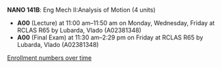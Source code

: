 **NANO 141B**: Eng Mech II:Analysis of Motion (4 units)

- **A00** (Lecture) at 11:00 am–11:50 am on Monday, Wednesday, Friday at RCLAS R65 by Lubarda, Vlado (A02381348)
- **A00** (Final Exam) at 11:30 am–2:29 pm on Friday at RCLAS R65 by Lubarda, Vlado (A02381348)

[Enrollment numbers over time](./NANO141B.tsv)
